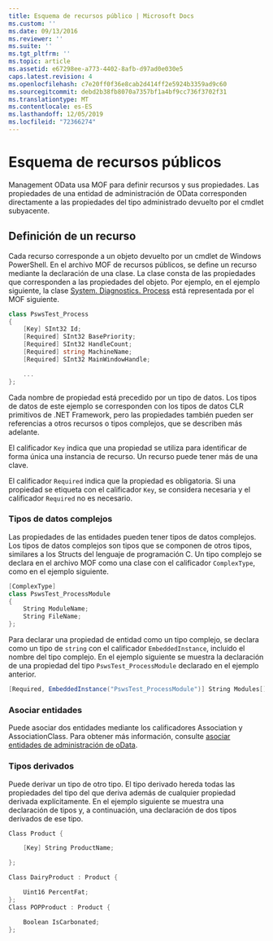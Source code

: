```yaml
---
title: Esquema de recursos público | Microsoft Docs
ms.custom: ''
ms.date: 09/13/2016
ms.reviewer: ''
ms.suite: ''
ms.tgt_pltfrm: ''
ms.topic: article
ms.assetid: e67298ee-a773-4402-8afb-d97ad0e030e5
caps.latest.revision: 4
ms.openlocfilehash: c7e20ff0f36e8cab2d414ff2e5924b3359ad9c60
ms.sourcegitcommit: debd2b38fb8070a7357bf1a4bf9cc736f3702f31
ms.translationtype: MT
ms.contentlocale: es-ES
ms.lasthandoff: 12/05/2019
ms.locfileid: "72366274"
---
```

# <a name="public-resource-schema"></a>Esquema de recursos públicos

Management OData usa MOF para definir recursos y sus propiedades. Las propiedades de una entidad de administración de OData corresponden directamente a las propiedades del tipo administrado devuelto por el cmdlet subyacente.

## <a name="defining-a-resource"></a>Definición de un recurso

Cada recurso corresponde a un objeto devuelto por un cmdlet de Windows PowerShell. En el archivo MOF de recursos públicos, se define un recurso mediante la declaración de una clase. La clase consta de las propiedades que corresponden a las propiedades del objeto. Por ejemplo, en el ejemplo siguiente, la clase [System. Diagnostics. Process](/dotnet/api/System.Diagnostics.Process) está representada por el MOF siguiente.

```csharp
class PswsTest_Process
{
    [Key] SInt32 Id;
    [Required] SInt32 BasePriority;
    [Required] SInt32 HandleCount;
    [Required] string MachineName;
    [Required] SInt32 MainWindowHandle;

    ...
};
```

Cada nombre de propiedad está precedido por un tipo de datos. Los tipos de datos de este ejemplo se corresponden con los tipos de datos CLR primitivos de .NET Framework, pero las propiedades también pueden ser referencias a otros recursos o tipos complejos, que se describen más adelante.

El calificador `Key` indica que una propiedad se utiliza para identificar de forma única una instancia de recurso. Un recurso puede tener más de una clave.

El calificador `Required` indica que la propiedad es obligatoria. Si una propiedad se etiqueta con el calificador `Key`, se considera necesaria y el calificador `Required` no es necesario.

### <a name="complex-data-types"></a>Tipos de datos complejos

Las propiedades de las entidades pueden tener tipos de datos complejos. Los tipos de datos complejos son tipos que se componen de otros tipos, similares a los Structs del lenguaje de programación C. Un tipo complejo se declara en el archivo MOF como una clase con el calificador `ComplexType`, como en el ejemplo siguiente.

```csharp
[ComplexType]
class PswsTest_ProcessModule
{
    String ModuleName;
    String FileName;
};
```

Para declarar una propiedad de entidad como un tipo complejo, se declara como un tipo de `string` con el calificador `EmbeddedInstance`, incluido el nombre del tipo complejo. En el ejemplo siguiente se muestra la declaración de una propiedad del tipo `PswsTest_ProcessModule` declarado en el ejemplo anterior.

```csharp
[Required, EmbeddedInstance("PswsTest_ProcessModule")] String Modules[];
```

### <a name="associating-entities"></a>Asociar entidades

Puede asociar dos entidades mediante los calificadores Association y AssociationClass. Para obtener más información, consulte [asociar entidades de administración de oData](./associating-management-odata-entities.md).

### <a name="derived-types"></a>Tipos derivados

Puede derivar un tipo de otro tipo. El tipo derivado hereda todas las propiedades del tipo del que deriva además de cualquier propiedad derivada explícitamente. En el ejemplo siguiente se muestra una declaración de tipos y, a continuación, una declaración de dos tipos derivados de ese tipo.

```csharp
Class Product {

    [Key] String ProductName;

};

Class DairyProduct : Product {

    Uint16 PercentFat;
};
Class POPProduct : Product {

    Boolean IsCarbonated;
};
```